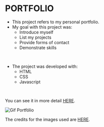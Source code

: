 # PORTFOLIO

- This project refers to my personal portfolio.
- My goal with this project was:
    - Introduce myself
    - List my projects
    - Provide forms of contact
    - Demonstrate skills

</br>

- The project was developed with:
    - HTML
     - CSS
    - Javascript

</br>

You can see it in more detail [HERE](https://seiler-emerson.github.io/).

![Gif Portfólio](./assets/images/portfolio.gif)

The credits for the images used are [HERE](./assets/images/credits/credits.md).